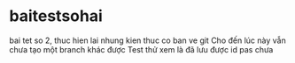 # baitestsohai
bai tet so 2, thuc hien lai nhung kien thuc co ban ve git
Cho đến lúc này vẫn chưa tạo một branch khác được
Test thử xem là đã lưu được id pas chưa